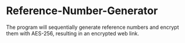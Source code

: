 # Reference-Number-Generator
The program will sequentially generate reference numbers and encrypt them with AES-256, resulting in an encrypted web link.

